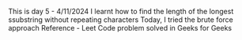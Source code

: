 This is day 5 - 4/11/2024
I learnt how to find the length of the longest ssubstring without repeating characters 
Today, I tried the brute force approach
Reference - Leet Code problem solved in Geeks for Geeks

